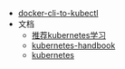 - [docker-cli-to-kubectl](/develop/cloud/kubernetes/wiki)
- 文档
  - [推荐kubernetes学习](https://github.com/liguohua-bigdata/kubernets-learn) 
  - [kubernetes-handbook](https://jimmysong.io/kubernetes-handbook/concepts/concepts.html)
  - [kubernetes](https://yeasy.gitbooks.io/docker_practice/kubernetes/)
